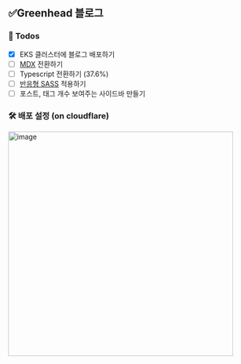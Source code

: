 ## ✅Greenhead 블로그

### 📝 Todos

- [x] EKS 클러스터에 블로그 배포하기
- [ ] [MDX](https://github.com/mdx-js/mdx/) 전환하기
- [ ] Typescript 전환하기 (37.6%)
- [ ] [반응형 SASS](https://tech.devsisters.com/posts/shrinking-webpage/) 적용하기
- [ ] 포스트, 태그 개수 보여주는 사이드바 만들기

### 🛠️ 배포 설정 (on cloudflare)

<img width="458" alt="image" src="https://github.com/shren207/greenhead-blog/assets/85833148/0dbaedfe-93e9-4660-8be4-c1dd8c01a7f4">
